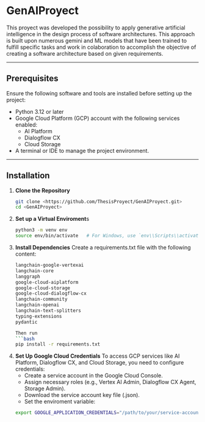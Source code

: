 # GenAIProyect

This proyect was developed the possibility to apply generative artificial intelligence in the design process
of software architectures. This approach is built upon numerous gemini and ML models that have been trained
to fulfill specific tasks and work in colaboration to accomplish the objective of creating a software architecture
based on given requirements.

---

## Prerequisites

Ensure the following software and tools are installed before setting up the project:

- Python 3.12 or later
- Google Cloud Platform (GCP) account with the following services enabled:
  - AI Platform
  - Dialogflow CX
  - Cloud Storage
- A terminal or IDE to manage the project environment.

---

## Installation

1. **Clone the Repository**
   ```bash
   git clone <https://github.com/ThesisProyect/GenAIProyect.git>
   cd <GenAIProyect>

2. **Set up a Virtual Enviroment**s
    ```bash
    python3 -m venv env
    source env/bin/activate   # For Windows, use `env\\Scripts\\activate`

3. **Install Dependencies** Create a requirements.txt file with the following content:
    ```bash
    langchain-google-vertexai
    langchain-core
    langgraph
    google-cloud-aiplatform
    google-cloud-storage
    google-cloud-dialogflow-cx
    langchain-community
    langchain-openai
    langchain-text-splitters
    typing-extensions
    pydantic

    Then run
    ```bash
    pip install -r requirements.txt

4. **Set Up Google Cloud Credentials** To access GCP services like AI Platform, Dialogflow CX, and Cloud Storage, you need to configure credentials:
    - Create a service account in the Google Cloud Console.
    - Assign necessary roles (e.g., Vertex AI Admin, Dialogflow CX Agent, Storage Admin).
    - Download the service account key file (.json).
    - Set the enviroment variable:
    ```bash
    export GOOGLE_APPLICATION_CREDENTIALS="/path/to/your/service-account-key.json"


